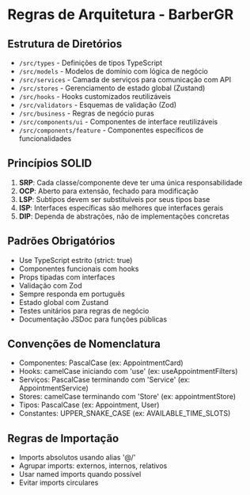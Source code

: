 # Regras de Arquitetura - BarberGR

## Estrutura de Diretórios
- `/src/types` - Definições de tipos TypeScript
- `/src/models` - Modelos de domínio com lógica de negócio
- `/src/services` - Camada de serviços para comunicação com API
- `/src/stores` - Gerenciamento de estado global (Zustand)
- `/src/hooks` - Hooks customizados reutilizáveis
- `/src/validators` - Esquemas de validação (Zod)
- `/src/business` - Regras de negócio puras
- `/src/components/ui` - Componentes de interface reutilizáveis
- `/src/components/feature` - Componentes específicos de funcionalidades

## Princípios SOLID
1. **SRP**: Cada classe/componente deve ter uma única responsabilidade
2. **OCP**: Aberto para extensão, fechado para modificação
3. **LSP**: Subtipos devem ser substituíveis por seus tipos base
4. **ISP**: Interfaces específicas são melhores que interfaces gerais
5. **DIP**: Dependa de abstrações, não de implementações concretas

## Padrões Obrigatórios
- Use TypeScript estrito (strict: true)
- Componentes funcionais com hooks
- Props tipadas com interfaces
- Validação com Zod
- Sempre responda em português
- Estado global com Zustand
- Testes unitários para regras de negócio
- Documentação JSDoc para funções públicas

## Convenções de Nomenclatura
- Componentes: PascalCase (ex: AppointmentCard)
- Hooks: camelCase iniciando com 'use' (ex: useAppointmentFilters)
- Serviços: PascalCase terminando com 'Service' (ex: AppointmentService)
- Stores: camelCase terminando com 'Store' (ex: appointmentStore)
- Tipos: PascalCase (ex: Appointment, User)
- Constantes: UPPER_SNAKE_CASE (ex: AVAILABLE_TIME_SLOTS)

## Regras de Importação
- Imports absolutos usando alias '@/'
- Agrupar imports: externos, internos, relativos
- Usar named imports quando possível
- Evitar imports circulares